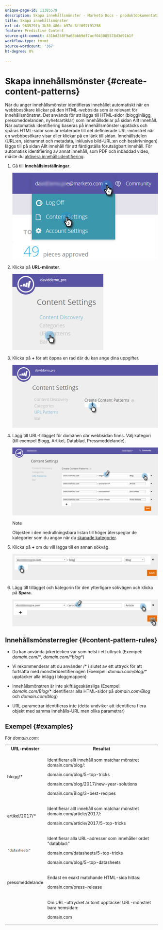 ```yaml
---
unique-page-id: 11385579
description: Skapa innehållsmönster - Marketo Docs - produktdokumentation
title: Skapa innehållsmönster
exl-id: 963529fb-1b30-486c-b97d-3ff697f91258
feature: Predictive Content
source-git-commit: 431bd258f9a68bbb9df7acf043085578d3d91b1f
workflow-type: tm+mt
source-wordcount: '367'
ht-degree: 0%

---
```


# Skapa innehållsmönster {#create-content-patterns}

När du anger innehållsmönster identifieras innehållet automatiskt när en webbbesökare klickar på den HTML-webbsida som är relevant för innehållsmönstret. Det används för att lägga till HTML-sidor (blogginlägg, pressmeddelanden, nyhetsartiklar) som innehållsdelar på sidan Allt innehåll. När automatisk identifiering baseras på innehållsmönster upptäcks och spåras HTML-sidor som är relaterade till det definierade URL-mönstret när en webbbesökare visar eller klickar på en länk till sidan. Innehållsdelen (URL:en, sidnamnet och metadata, inklusive bild-URL:en och beskrivningen) läggs till på sidan Allt innehåll för att färdigställa förutsägbart innehåll. För automatisk identifiering av annat innehåll, som PDF och inbäddad video, måste du [aktivera innehållsidentifiering](/help/marketo/product-docs/predictive-content/getting-started/enable-content-discovery.md).

1. Gå till **Innehållsinställningar**.

   ![](assets/settings-dropdown-hand-2.png)

1. Klicka på **URL-mönster**.

   ![](assets/click-url-patterns-hand.png)

1. Klicka på **+** för att öppna en rad där du kan ange dina uppgifter.

   ![](assets/content-settings-create-patterns-hand.png)

1. Lägg till URL-tillägget för domänen där webbsidan finns. Välj kategori (till exempel Blogg, Artikel, Datablad, Pressmeddelande).

   ![](assets/content-settings-create-content-patterns-dm-hands.png)

   >[!NOTE]
   >
   >Objekten i den nedrullningsbara listan till höger återspeglar de kategorier som du angav när du [skapade kategorier](/help/marketo/product-docs/predictive-content/getting-started/set-up-categories.md).

1. Klicka på **+** om du vill lägga till en annan sökväg.

   ![](assets/url-patterns-add2.png)

1. Lägg till tillägget och kategorin för den ytterligare sökvägen och klicka på **Spara**.

   ![](assets/url-patterns-save.png)

## Innehållsmönsterregler {#content-pattern-rules}

* Du kan använda jokertecken var som helst i ett uttryck (Exempel: _domain.com/&#42;_, _domain.com/&#42;blog&#42;_)

* Vi rekommenderar att du använder /&#42; i slutet av ett uttryck för att fortsätta med mönsteridentifieringen (Exempel: _domain.com/blog/&#42;_ upptäcker alla inlägg i bloggmappen)
* Innehållsmönstren är inte skiftlägeskänsliga (Exempel: _domain.com/Blog/&#42;_ identifierar alla HTML-sidor på _domain.com/Blog_ och _domain.com/blog_)

* URL-parametrar identifieras inte (detta undviker att identifiera flera objekt med samma innehålls-URL men olika parametrar)

## Exempel {#examples}

För _domain.com_:

<table> 
 <tbody> 
  <tr> 
   <th>URL-mönster</th> 
   <th>Resultat</th> 
  </tr> 
  <tr> 
   <td>blogg/*</td> 
   <td><p>Identifierar allt innehåll som matchar mönstret domain.com/blog/:</p><p>domain.com/blog/5-top-tricks</p><p>domain.com/blog/2017/new-year-solutions</p><p>domain.com/Blog/3-best-recipes</p></td> 
  </tr> 
  <tr> 
   <td>artikel/2017/*</td> 
   <td><p>Identifierar allt innehåll som matchar mönstret domain.com/article/2017/:</p><p>domain.com/article/2017/5-top-tricks</p></td> 
  </tr> 
  <tr> 
   <td><img alt="—" width="80" src="assets/image2017-3-24-10-3a38-3a46.png" data-linked-resource-id="12976559" data-linked-resource-type="attachment" data-base-url="https://docs.marketo.com" data-linked-resource-container-id="11385579" title="—"></td> 
   <td><p>Identifierar alla URL-adresser som innehåller ordet "datablad:"</p><p>domain.com/datasheets/5-top-tricks</p><p>domain.com/blog/5-top-datasheets</p></td> 
  </tr> 
  <tr> 
   <td>pressmeddelande</td> 
   <td><p>Endast en exakt matchande HTML-sida hittas:</p><p>domain.com/press-release</p></td> 
  </tr> 
  <tr> 
   <td colspan="1"> </td> 
   <td colspan="1"><p>Om URL-uttrycket är tomt upptäcker URL-mönstret bara hemsidan:</p><p>domain.com</p></td> 
  </tr> 
 </tbody> 
</table>
